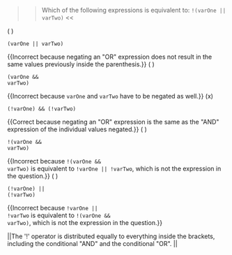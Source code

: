 >>Which of the following expressions is equivalent to: `!(varOne || varTwo)` <<

( ) <pre><code>(varOne || varTwo)</code></pre> {{Incorrect because negating an "OR" expression does not result in the same values previously inside the parenthesis.}}
( ) <pre><code>(varOne &amp;&amp; varTwo)</code></pre> {{Incorrect because <code>varOne</code> and <code>varTwo</code> have to be negated as well.}}
(x) <pre><code>(!varOne) &amp;&amp; (!varTwo)</code></pre> {{Correct because negating an "OR" expression is the same as the "AND" expression of the individual values negated.}}
( ) <pre><code>!(varOne &amp;&amp; varTwo)</code></pre> {{Incorrect because <code>!(varOne &#38;&#38; varTwo)</code> is equivalent to <code>!varOne || !varTwo</code>, which is not the expression in the question.}}
( ) <pre><code>(!varOne) || (!varTwo)</code></pre> {{Incorrect because <code>!varOne || !varTwo</code> is equivalent to <code>!(varOne &#38;&#38; varTwo)</code>, which is not the expression in the question.}}

||The '!' operator is distributed equally to everything inside the brackets, including the conditional "AND" and the conditional "OR". ||

